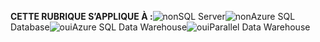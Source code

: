 <Token>**CETTE RUBRIQUE S’APPLIQUE À :**![non](media/no.png)SQL Server![non](media/no.png)Azure SQL Database![oui](media/no.png)Azure SQL Data Warehouse![oui](media/yes.png)Parallel Data Warehouse </Token>


